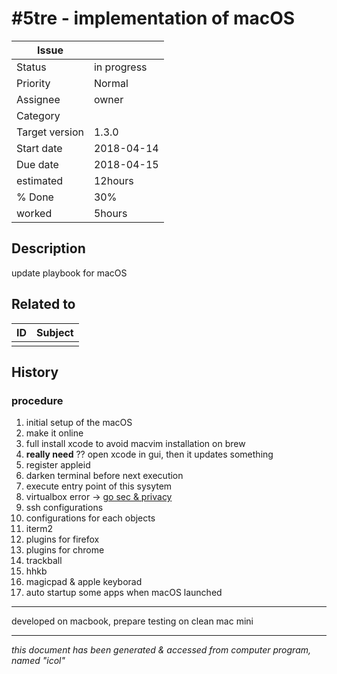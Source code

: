 # #5tre - implementation of macOS

|**Issue**||
|---|---|
|Status|in progress<!-- any of "new", "in progress", "end" http://redmine.jp/tech_note/issue_statuses/ -->|
|Priority|Normal<!-- "high" or "normal" or "low"-->|
|Assignee|owner<!-- your name -->|
|Category|<!-- optional -->|
|Target version|1.3.0<!-- optional, any of git tags recommended -->|
|Start date|2018-04-14|
|Due date|2018-04-15|
|estimated|12hours|
|% Done|30%|
|worked|5hours|

## Description

update playbook for macOS  

## Related to

|**ID**|**Subject**|
|---|---|
|||<!--OTHER_ISSUE;;-->

## History

### procedure

1. initial setup of the macOS
1. make it online
1. full install xcode to avoid macvim installation on brew
  1. __really need__ ?? open xcode in gui, then it updates something
1. register appleid
1. darken terminal before next execution
1. execute entry point of this sysytem
 1. virtualbox error -> [go sec & privacy](https://github.com/caskroom/homebrew-cask/issues/39369)
1. ssh configurations
1. configurations for each objects
  1. iterm2
  1. plugins for firefox
  1. plugins for chrome
  1. trackball
  1. hhkb
  1. magicpad & apple keyborad
  1. auto startup some apps when macOS launched

---

developed on macbook, prepare testing on clean mac mini

---
*this document has been generated & accessed from computer program, named "icol"*

